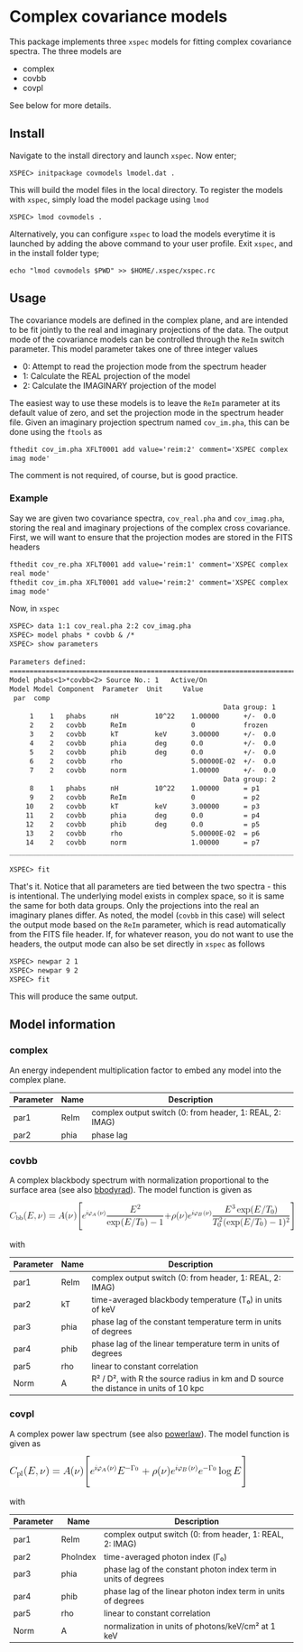 
# Complex covariance models

This package implements three `xspec` models for fitting complex covariance
spectra. The three models are

* complex
* covbb
* covpl

See below for more details. 


## Install

Navigate to the install directory and launch `xspec`. Now enter;

	XSPEC> initpackage covmodels lmodel.dat .

This will build the model files in the local directory. To register the
models with `xspec`, simply load the model package using `lmod`
	
	XSPEC> lmod covmodels .

Alternatively, you can configure `xspec` to load the models everytime it is
launched by adding the above command to your user profile. Exit `xspec`, and in the
install folder type;

	echo "lmod covmodels $PWD" >> $HOME/.xspec/xspec.rc

## Usage

The covariance models are defined in the complex plane, and are intended to be
fit jointly to the real and imaginary projections of the data. The output mode
of the covariance models can be controlled through the `ReIm` switch parameter.
This model parameter takes one of three integer values

* 0: Attempt to read the projection mode from the spectrum header
* 1: Calculate the REAL projection of the model
* 2: Calculate the IMAGINARY projection of the model

The easiest way to use these models is to leave the `ReIm` parameter at its default
value of zero, and set the projection mode in the spectrum header file. Given
an imaginary projection spectrum named `cov_im.pha`, this can be done using
the `ftools` as

	fthedit cov_im.pha XFLT0001 add value='reim:2' comment='XSPEC complex imag mode'

The comment is not required, of course, but is good practice. 

### Example 

Say we are given two covariance spectra, `cov_real.pha` and `cov_imag.pha`,
storing the real and imaginary projections of the complex cross covariance.
First, we will want to ensure that the projection modes are stored in the
FITS headers

	fthedit cov_re.pha XFLT0001 add value='reim:1' comment='XSPEC complex real mode'
	fthedit cov_im.pha XFLT0001 add value='reim:2' comment='XSPEC complex imag mode'
	
Now, in `xspec`

	XSPEC> data 1:1 cov_real.pha 2:2 cov_imag.pha
	XSPEC> model phabs * covbb & /*
	XSPEC> show parameters

	Parameters defined:
	========================================================================
	Model phabs<1>*covbb<2> Source No.: 1   Active/On
	Model Model Component  Parameter  Unit     Value
	 par  comp
														 Data group: 1
		 1    1   phabs      nH         10^22    1.00000      +/-  0.0          
		 2    2   covbb      ReIm                0            frozen
		 3    2   covbb      kT         keV      3.00000      +/-  0.0          
		 4    2   covbb      phia       deg      0.0          +/-  0.0          
		 5    2   covbb      phib       deg      0.0          +/-  0.0          
		 6    2   covbb      rho                 5.00000E-02  +/-  0.0          
		 7    2   covbb      norm                1.00000      +/-  0.0          
														 Data group: 2
		 8    1   phabs      nH         10^22    1.00000      = p1
		 9    2   covbb      ReIm                0            = p2
		10    2   covbb      kT         keV      3.00000      = p3
		11    2   covbb      phia       deg      0.0          = p4
		12    2   covbb      phib       deg      0.0          = p5
		13    2   covbb      rho                 5.00000E-02  = p6
		14    2   covbb      norm                1.00000      = p7
	________________________________________________________________________

	XSPEC> fit

That's it. Notice that all parameters are tied between the two spectra - this is intentional.
The underlying model exists in complex space, so it is same the same for both
data groups. Only the projections into the real an imaginary planes differ. As
noted, the model (`covbb` in this case) will select the output mode based on
the `ReIm` parameter, which is read automatically from the FITS file header.
If, for whatever reason, you do not want to use the headers, the output mode
can also be set directly in `xspec` as follows

	XSPEC> newpar 2 1
	XSPEC> newpar 9 2
	XSPEC> fit

This will produce the same output. 

## Model information

### complex

An energy independent multiplication factor to embed any model into the complex plane.

Parameter | Name | Description
--------- | ---- | --------------
par1 | ReIm	| complex output switch (0: from header, 1: REAL, 2: IMAG)
par2 | phia	| phase lag 

### covbb

A complex blackbody spectrum with normalization proportional to the surface area (see also
[bbodyrad](https://heasarc.gsfc.nasa.gov/xanadu/xspec/manual/node139.html)). The model
function is given as

![covbb equation](covbb-eq.png)


with

Parameter | Name | Description
--------- | ---- | --------------
par1 | ReIm	| complex output switch (0: from header, 1: REAL, 2: IMAG)
par2 | kT		| time-averaged blackbody temperature (T₀) in units of keV
par3 | phia	| phase lag of the constant temperature term in units of degrees
par4 | phib	| phase lag of the linear temperature term in units of degrees
par5 | rho	| linear to constant correlation
Norm | A		| R² / D², with R the source radius in km and D source the distance in units of 10 kpc


### covpl

A complex power law spectrum (see also [powerlaw](https://heasarc.gsfc.nasa.gov/xanadu/xspec/manual/node213.html)).
The model function is given as

![covpl equation](covpl-eq.png)

with

Parameter | Name | Description
--------- | ---- | --------------
par1 | ReIm	| complex output switch (0: from header, 1: REAL, 2: IMAG)
par2 | PhoIndex	| time-averaged photon index (Γ₀)
par3 | phia	| phase lag of the constant photon index term in units of degrees
par4 | phib	| phase lag of the linear photon index term in units of degrees
par5 | rho	| linear to constant correlation
Norm | A	  | normalization in units of photons/keV/cm² at 1 keV


